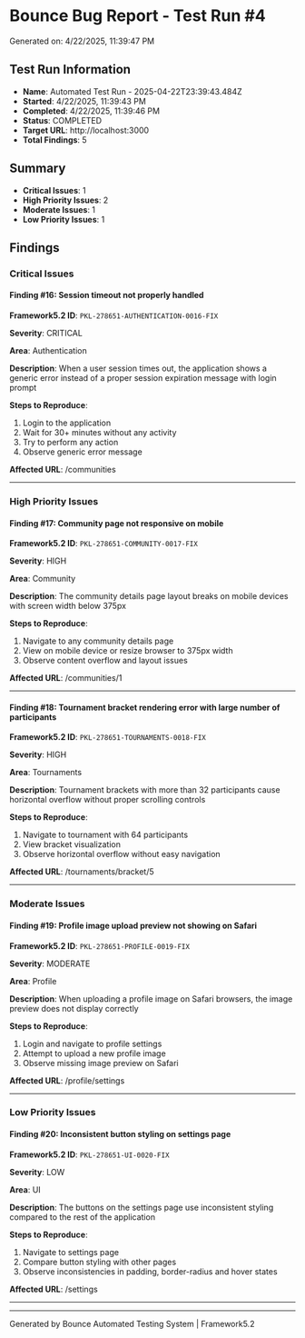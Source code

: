 # Bounce Bug Report - Test Run #4

Generated on: 4/22/2025, 11:39:47 PM

## Test Run Information

- **Name**: Automated Test Run - 2025-04-22T23:39:43.484Z
- **Started**: 4/22/2025, 11:39:43 PM
- **Completed**: 4/22/2025, 11:39:46 PM
- **Status**: COMPLETED
- **Target URL**: http://localhost:3000
- **Total Findings**: 5

## Summary

- **Critical Issues**: 1
- **High Priority Issues**: 2
- **Moderate Issues**: 1
- **Low Priority Issues**: 1

## Findings

### Critical Issues

#### Finding #16: Session timeout not properly handled

**Framework5.2 ID**: `PKL-278651-AUTHENTICATION-0016-FIX`

**Severity**: CRITICAL

**Area**: Authentication

**Description**:
When a user session times out, the application shows a generic error instead of a proper session expiration message with login prompt

**Steps to Reproduce**:
1. Login to the application
2. Wait for 30+ minutes without any activity
3. Try to perform any action
4. Observe generic error message

**Affected URL**: /communities

---

### High Priority Issues

#### Finding #17: Community page not responsive on mobile

**Framework5.2 ID**: `PKL-278651-COMMUNITY-0017-FIX`

**Severity**: HIGH

**Area**: Community

**Description**:
The community details page layout breaks on mobile devices with screen width below 375px

**Steps to Reproduce**:
1. Navigate to any community details page
2. View on mobile device or resize browser to 375px width
3. Observe content overflow and layout issues

**Affected URL**: /communities/1

---

#### Finding #18: Tournament bracket rendering error with large number of participants

**Framework5.2 ID**: `PKL-278651-TOURNAMENTS-0018-FIX`

**Severity**: HIGH

**Area**: Tournaments

**Description**:
Tournament brackets with more than 32 participants cause horizontal overflow without proper scrolling controls

**Steps to Reproduce**:
1. Navigate to tournament with 64 participants
2. View bracket visualization
3. Observe horizontal overflow without easy navigation

**Affected URL**: /tournaments/bracket/5

---

### Moderate Issues

#### Finding #19: Profile image upload preview not showing on Safari

**Framework5.2 ID**: `PKL-278651-PROFILE-0019-FIX`

**Severity**: MODERATE

**Area**: Profile

**Description**:
When uploading a profile image on Safari browsers, the image preview does not display correctly

**Steps to Reproduce**:
1. Login and navigate to profile settings
2. Attempt to upload a new profile image
3. Observe missing image preview on Safari

**Affected URL**: /profile/settings

---

### Low Priority Issues

#### Finding #20: Inconsistent button styling on settings page

**Framework5.2 ID**: `PKL-278651-UI-0020-FIX`

**Severity**: LOW

**Area**: UI

**Description**:
The buttons on the settings page use inconsistent styling compared to the rest of the application

**Steps to Reproduce**:
1. Navigate to settings page
2. Compare button styling with other pages
3. Observe inconsistencies in padding, border-radius and hover states

**Affected URL**: /settings

---


---

Generated by Bounce Automated Testing System | Framework5.2
